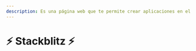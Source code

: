 ```yaml
---
description: Es una página web que te permite crear aplicaciones en el navegador.
---
```


# ⚡ Stackblitz ⚡

